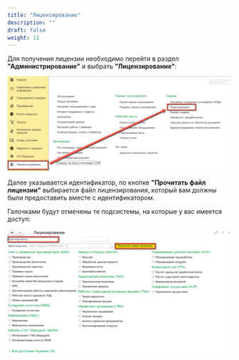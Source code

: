 ```yaml
---
title: "Лицензирование"
description: ""
draft: false
weight: 11
---
```


Для получения лицензии необходимо перейти в раздел **"Администрирование"** и выбрать **"Лицензирование"**:

[![1][1]][1]

Далее указывается идентификатор, по кнопке **"Прочитать файл лицензии"** выбирается файл лицензирования, который вам должны были предоставить вместе с идентификатором.

Галочками будут отмечены те подсистемы, на которые у вас имеется доступ:

[![2][2]][2]

[1]: 1.png
[2]: 2.png
